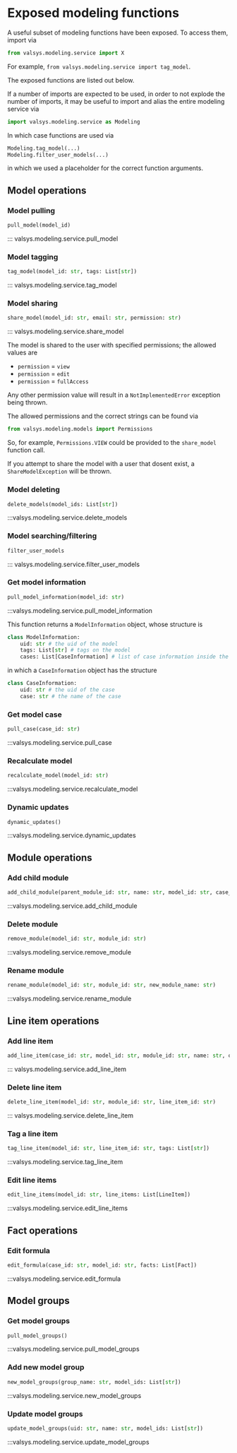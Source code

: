 
# Exposed modeling functions
A useful subset of modeling functions have been exposed. To access them, import via
```python linenums="1"
from valsys.modeling.service import X
```
For example, `from valsys.modeling.service import tag_model`.

The exposed functions are listed out below.

If a number of imports are expected to be used, in order to not explode the number of imports, it may be useful to import and alias the entire modeling service via
```python linenums="1"
import valsys.modeling.service as Modeling
```
In which case functions are used via
```python linenums="1"
Modeling.tag_model(...)
Modeling.filter_user_models(...)
```
in which we used a placeholder for the correct function arguments.

## Model operations

### Model pulling
```python linenums="1"
pull_model(model_id)
```
::: valsys.modeling.service.pull_model


### Model tagging

```python linenums="1"
tag_model(model_id: str, tags: List[str])
```

::: valsys.modeling.service.tag_model



### Model sharing
```python linenums="1"
share_model(model_id: str, email: str, permission: str)
```
::: valsys.modeling.service.share_model

The model is shared to the user with specified permissions; the allowed values are

* `permission` = `view`
* `permission` = `edit`
* `permission` = `fullAccess`
  
Any other permission value will result in a `NotImplementedError` exception being thrown.

The allowed permissions and the correct strings can be found via
```python linenums="1"
from valsys.modeling.models import Permissions
```
So, for example, `Permissions.VIEW` could be provided to the `share_model` function call.

If you attempt to share the model with a user that dosent exist, a `ShareModelException` will be thrown.

### Model deleting
```python
delete_models(model_ids: List[str])
```
:::valsys.modeling.service.delete_models

### Model searching/filtering
```python linenums="1"
filter_user_models
```
::: valsys.modeling.service.filter_user_models


### Get model information
```python linenums="1"                
pull_model_information(model_id: str)                
```
:::valsys.modeling.service.pull_model_information

This function returns a `ModelInformation` object, whose structure is
```python linenums="1"
class ModelInformation:
    uid: str # the uid of the model
    tags: List[str] # tags on the model
    cases: List[CaseInformation] # list of case information inside the model
```
in which a `CaseInformation` object has the structure
```python linenums="1"
class CaseInformation:
    uid: str # the uid of the case
    case: str # the name of the case
```



### Get model case
```python linenums="1"
pull_case(case_id: str)
```
:::valsys.modeling.service.pull_case

### Recalculate model
```python linenums="1"
recalculate_model(model_id: str)
```
:::valsys.modeling.service.recalculate_model

### Dynamic updates
```python linenums="1"
dynamic_updates()                      
```
:::valsys.modeling.service.dynamic_updates


## Module operations
### Add child module
```python linenums="1"
add_child_module(parent_module_id: str, name: str, model_id: str, case_id: str) 
```
:::valsys.modeling.service.add_child_module

### Delete module
```python linenums="1"
remove_module(model_id: str, module_id: str)
```
:::valsys.modeling.service.remove_module

### Rename module
```python linenums="1"
rename_module(model_id: str, module_id: str, new_module_name: str) 
```
:::valsys.modeling.service.rename_module



## Line item operations
### Add line item
```python linenums="1"
add_line_item(case_id: str, model_id: str, module_id: str, name: str, order: int)                      
```
::: valsys.modeling.service.add_line_item

### Delete line item
```python linenums="1"
delete_line_item(model_id: str, module_id: str, line_item_id: str)                    
```
::: valsys.modeling.service.delete_line_item

### Tag a line item
```python linenums="1"
tag_line_item(model_id: str, line_item_id: str, tags: List[str])                    
```
:::valsys.modeling.service.tag_line_item

### Edit line items
```python linenums="1"
edit_line_items(model_id: str, line_items: List[LineItem])                    
```
:::valsys.modeling.service.edit_line_items

## Fact operations
### Edit formula
```python linenums="1"
edit_formula(case_id: str, model_id: str, facts: List[Fact])                      
```
:::valsys.modeling.service.edit_formula


## Model groups
### Get model groups
```python
pull_model_groups()
```
:::valsys.modeling.service.pull_model_groups


### Add new model group
```python
new_model_groups(group_name: str, model_ids: List[str]) 
```
:::valsys.modeling.service.new_model_groups

### Update model groups
```python
update_model_groups(uid: str, name: str, model_ids: List[str])
```
:::valsys.modeling.service.update_model_groups

